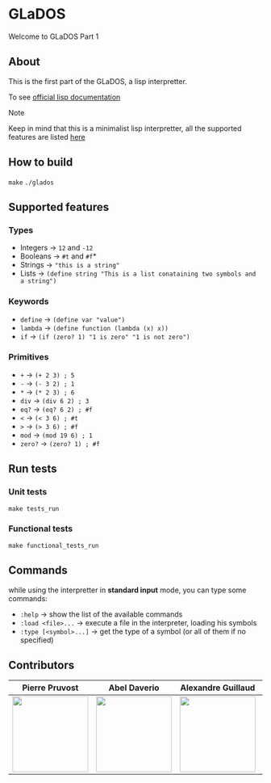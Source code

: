 # GLaDOS

Welcome to GLaDOS Part 1

## About

This is the first part of the GLaDOS, a lisp interpretter.

To see [official lisp documentation](https://lisp-docs.github.io/cl-language-reference/chap-2/c-b-character-syntax)
> [!NOTE]
> Keep in mind that this is a minimalist lisp interpretter, all the supported features are listed [here](#supported-features)

## How to build

`make`
`./glados`

## Supported features

### Types

- Integers -> `12` and `-12`
- Booleans -> `#t` and `#f`*
- Strings -> `"this is a string"`
- Lists -> `(define string "This is a list conataining two symbols and a string")`

### Keywords

- `define` -> `(define var "value")`
- `lambda` -> `(define function (lambda (x) x))`
- `if` -> `(if (zero? 1) "1 is zero" "1 is not zero")`

### Primitives

- `+` -> `(+ 2 3) ; 5`
- `-` -> `(- 3 2) ; 1`
- `*` -> `(* 2 3) ; 6`
- `div` -> `(div 6 2) ; 3`
- `eq?` -> `(eq? 6 2) ; #f`
- `<` -> `(< 3 6) ; #t`
- `>` -> `(> 3 6) ; #f`
- `mod` -> `(mod 19 6) ; 1`
- `zero?` -> `(zero? 1) ; #f`

## Run tests

### Unit tests

`make tests_run`

### Functional tests

`make functional_tests_run`

## Commands

while using the interpretter in **standard input** mode, you can type some commands:

- `:help` -> show the list of the available commands
- `:load <file>...` -> execute a file in the interpreter, loading his symbols
- `:type [<symbol>...]` -> get the type of a symbol (or all of them if no specified)

## Contributors
| Pierre Pruvost | Abel Daverio | Alexandre Guillaud | Sami Hamrouni | Paul Berlioz |
|--|--|--|--|--|
| <img src="https://github.com/PierrePruvost03.png" width="150em"/> | <img src="https://github.com/abeldaverio.png" width="150em"/> | <img src="https://github.com/LixiosDelios.png" width="150em"/> | <img src="https://github.com/PouletHalal.png" width="150em"/> | <img src="https://github.com/PoloTheAspicot.png" width="150em"/> |
